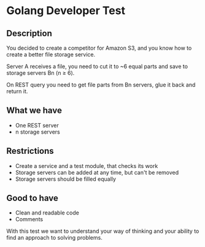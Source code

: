 # Golang Developer Test

## Description

You decided to create a competitor for Amazon S3, and you know how to create a better file storage service.

Server A receives a file, you need to cut it to ~6 equal parts and save to storage servers Bn (n ≥ 6).

On REST query you need to get file parts from Bn servers, glue it back and return it.

## What we have

  - One REST server
  - n storage servers

## Restrictions

  - Create a service and a test module, that checks its work
  - Storage servers can be added at any time, but can't be removed
  - Storage servers should be filled equally

## Good to have

  - Clean and readable code
  - Comments

With this test we want to understand your way of thinking and your ability to find an approach to solving problems.